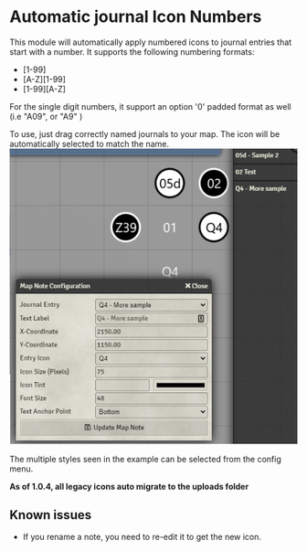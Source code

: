 # Automatic journal Icon Numbers

This module will automatically apply numbered icons to journal entries that start with a number.  It supports the following numbering formats:
* [1-99]
* [A-Z][1-99]
* [1-99][A-Z]

For the single digit numbers, it support an option '0' padded format as well (i.e "A09", or "A9" )

To use, just drag correctly named journals to your map. The icon will be automatically selected to match the name.
![](example.png)

The multiple styles seen in the example can be selected from the config menu.  


**As of 1.0.4, all legacy icons auto migrate to the uploads folder**



## Known issues

* If you rename a note, you need to re-edit it to get the new icon.
